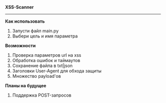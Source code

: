 **XSS-Scanner**
_____

**Как использовать**
1. Запусти файл main.py
2. Выбери цель и имя параметра

**Возможности**
1. Проверка параметров url на xss
2. Обработка ошибок и таймаутов
3. Сохранение файла в txt|json
4. Заголовки User-Agent для обхода защиты
5. Множество payload'ов
   
**Планы на будущее**
1. Поддержка POST-запросов
